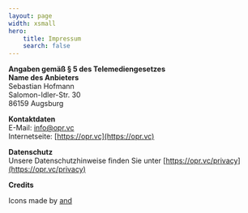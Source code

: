 ```yaml
---
layout: page
width: xsmall
hero:
    title: Impressum
    search: false
---
```

  
**Angaben gemäß § 5 des Telemediengesetzes​**  
**Name des Anbieters**  
Sebastian Hofmann  
Salomon-Idler-Str. 30  
86159 Augsburg

**Kontaktdaten**  
E-Mail: info@opr.vc  
Internetseite: [https://opr.vc](https://opr.vc)

**Datenschutz**  
Unsere Datenschutzhinweise finden Sie unter [https://opr.vc/privacy](https://opr.vc/privacy)

**Credits**  
<div>Icons made by <a href="https://www.flaticon.com/authors/freepik"> and <a href="https://www.flaticon.com/authors/pixel-perfect"></div>